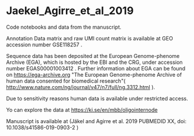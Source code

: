 # Jaekel_Agirre_et_al_2019
Code notebooks and data from the manuscript. 

Annotation Data matrix and raw UMI count matrix is available at GEO accession number GSE118257 . 

Sequence data has been deposited at the European Genome-phenome Archive (EGA), which is hosted by the EBI and the CRG, under accession number EGAS00001003412 . Further information about EGA can be found on https://ega-archive.org "The European Genome-phenome Archive of human data consented for biomedical research"( http://www.nature.com/ng/journal/v47/n7/full/ng.3312.html ). 

Due to sensitivity reasons human data is available under restricted access.

Yo can explore the data at https://ki.se/en/mbb/oligointernode

Manuscript is available at (Jäkel and Agirre et al. 2019 PUBMEDID XX, doi: 10.1038/s41586-019-0903-2 )




